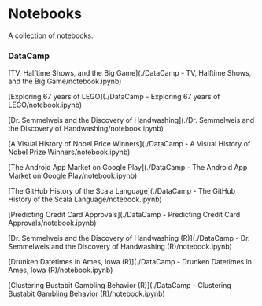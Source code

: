 # Notebooks

A collection of notebooks.

### DataCamp

[TV, Halftime Shows, and the Big Game](./DataCamp - TV, Halftime Shows, and the Big Game/notebook.ipynb)

[Exploring 67 years of LEGO](./DataCamp - Exploring 67 years of LEGO/notebook.ipynb)

[Dr. Semmelweis and the Discovery of Handwashing](./Dr. Semmelweis and the Discovery of Handwashing/notebook.ipynb)

[A Visual History of Nobel Price Winners](./DataCamp - A Visual History of Nobel Prize Winners/notebook.ipynb)

[The Android App Market on Google Play](./DataCamp - The Android App Market on Google Play/notebook.ipynb)

[The GitHub History of the Scala Language](./DataCamp - The GitHub History of the Scala Language/notebook.ipynb)

[Predicting Credit Card Approvals](./DataCamp - Predicting Credit Card Approvals/notebook.ipynb)

[Dr. Semmelweis and the Discovery of Handwashing (R)](./DataCamp - Dr. Semmelweis and the Discovery of Handwashing (R)/notebook.ipynb)

[Drunken Datetimes in Ames, Iowa (R)](./DataCamp - Drunken Datetimes in Ames, Iowa (R)/notebook.ipynb)

[Clustering Bustabit Gambling Behavior (R)](./DataCamp - Clustering Bustabit Gambling Behavior (R)/notebook.ipynb)
